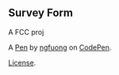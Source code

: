 Survey Form
-----------
A FCC proj

A [Pen](https://codepen.io/ngfuong/pen/zYBNOqQ) by [ngfuong](https://codepen.io/ngfuong) on [CodePen](https://codepen.io).

[License](https://codepen.io/ngfuong/pen/zYBNOqQ/license).
